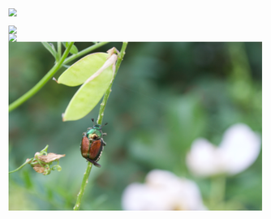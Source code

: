 <img align="left" width="500" src="assets/images/BlueAngels.png">  
<br/><br/>
<img align="left" width="500" src="assets/images/Bike.png">  

<img align="left" width="500" src="assets/images/Market.png">  

<img align="left" width="500" src="assets/images/Beetle.png">  



